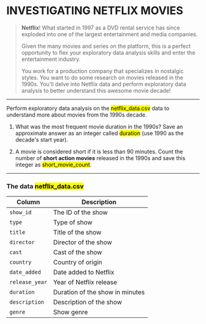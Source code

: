 # INVESTIGATING NETFLIX MOVIES

> **Netflix**! What started in 1997 as a DVD rental service has since exploded into one of the largest entertainment and media companies.
> 
> Given the many movies and series on the platform, this is a perfect opportunity to flex your exploratory data analysis skills and enter the entertainment industry.
> 
> You work for a production company that specializes in nostalgic styles. You want to do some research on movies released in the 1990s. You'll delve into Netflix data and perform exploratory data analysis to better understand this awesome movie decade!

---

Perform exploratory data analysis on the <mark>netflix_data.csv</mark> data to understand more about movies from the 1990s decade.
1. What was the most frequent movie duration in the 1990s? Save an approximate answer as an integer called <mark>duration</mark> (use 1990 as the decade's start year).
   
2. A movie is considered short if it is less than 90 minutes. Count the number of **short action movies** released in the 1990s and save this integer as <mark>short_movie_count</mark>.

---

### The data <mark>**netflix_data.csv**</mark>
| Column | Description |
|--------|-------------|
| `show_id` | The ID of the show |
| `type` | Type of show |
| `title` | Title of the show |
| `director` | Director of the show |
| `cast` | Cast of the show |
| `country` | Country of origin |
| `date_added` | Date added to Netflix |
| `release_year` | Year of Netflix release |
| `duration` | Duration of the show in minutes |
| `description` | Description of the show |
| `genre` | Show genre |
